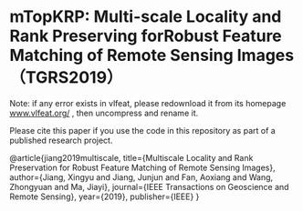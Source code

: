  # mTopKRP: Multi-scale Locality and Rank Preserving forRobust Feature Matching of Remote Sensing Images （TGRS2019）
 
 
 Note: if any error exists in vlfeat, please redownload it from its homepage www.vlfeat.org/  ,  then uncompress and rename it.

Please cite this paper if you use the code in this repository as part of a published research project.
 
@article{jiang2019multiscale,
  title={Multiscale Locality and Rank Preservation for Robust Feature Matching of Remote Sensing Images},
  author={Jiang, Xingyu and Jiang, Junjun and Fan, Aoxiang and Wang, Zhongyuan and Ma, Jiayi},
  journal={IEEE Transactions on Geoscience and Remote Sensing},
  year={2019},
  publisher={IEEE}
}
